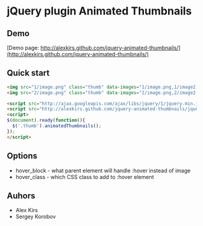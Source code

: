 # jQuery plugin Animated Thumbnails

## Demo
[Demo page: http://alexkirs.github.com/jquery-animated-thumbnails/](http://alexkirs.github.com/jquery-animated-thumbnails/)

## Quick start

```html
<img src="1/image.png" class="thumb" data-images="1/image.png,1/image2.png" />
<img src="2/image.png" class="thumb" data-images="2/image.png,2/image2.png" />

<script src="http://ajax.googleapis.com/ajax/libs/jquery/1/jquery.min.js"></script>
<script src="http://alexkirs.github.com/jquery-animated-thumbnails/jquery.animated-thumbnails.js"></script>
<script>
$(document).ready(function(){
  $('.thumb').animatedThumbnails();
});
</script>
```

## Options

* hover_block - what parent element will handle :hover instead of image
* hover_class - which CSS class to add to :hover element

## Auhors

* Alex Kirs
* Sergey Korobov
